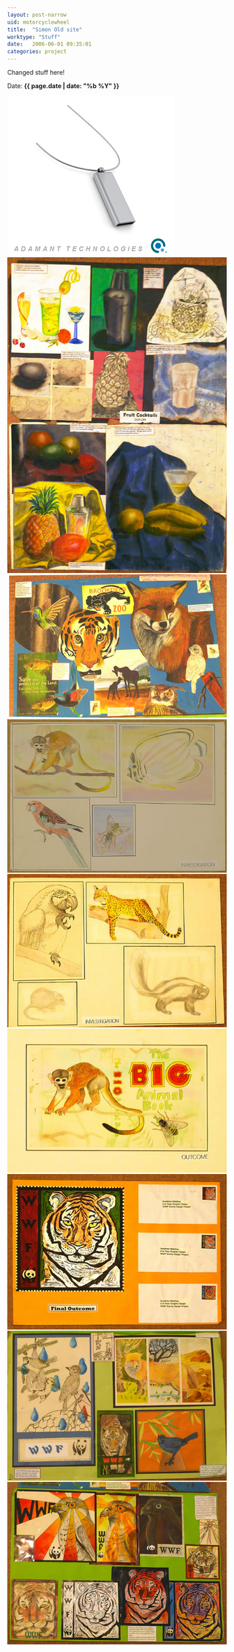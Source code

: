 ```yaml
---
layout: post-narrow
uid: motorcyclewheel
title:  "Simon Old site"
worktype: "Stuff"
date:   2006-06-01 09:35:01
categories: project
---
```


<p>
	Changed stuff here!
</p>

<p class="meta">Date: <strong>{{ page.date | date: "%b %Y" }}</strong></p>

<div class="showcase">
	<img src="/img/simon/Metatracker.png" alt="Metatracker">
	<img src="/img/high-school-art-portfolio/JonathanMatthey_Portfolio1_small2.jpg" alt="high-school-art-portfolio-1">
	<img src="/img/high-school-art-portfolio/JonathanMatthey_Portfolio2_small2.jpg" alt="high-school-art-portfolio-2">
	<img src="/img/high-school-art-portfolio/JonathanMatthey_Portfolio4_small2.jpg" alt="high-school-art-portfolio-4">
	<img src="/img/high-school-art-portfolio/JonathanMatthey_Portfolio5_small2.jpg" alt="high-school-art-portfolio-5">
	<img src="/img/high-school-art-portfolio/JonathanMatthey_Portfolio6_small2.jpg" alt="high-school-art-portfolio-6">
	<img src="/img/high-school-art-portfolio/JonathanMatthey_Portfolio7_small2.jpg" alt="high-school-art-portfolio-7">
	<img src="/img/high-school-art-portfolio/JonathanMatthey_Portfolio8_small2.jpg" alt="high-school-art-portfolio-8">
	<img src="/img/high-school-art-portfolio/JonathanMatthey_Portfolio9_small2.jpg" alt="high-school-art-portfolio-9">
</div>
